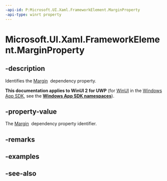 ```yaml
---
-api-id: P:Microsoft.UI.Xaml.FrameworkElement.MarginProperty
-api-type: winrt property
---
```


<!-- Property syntax
public Windows.UI.Xaml.DependencyProperty MarginProperty { get; }
-->

# Microsoft.UI.Xaml.FrameworkElement.MarginProperty

## -description
Identifies the [Margin](frameworkelement_margin.md)  dependency property.

**This documentation applies to WinUI 2 for UWP** (for [WinUI](/windows/apps/winui/winui3/) in the [Windows App SDK](/windows/apps/windows-app-sdk/), see the **[Windows App SDK namespaces](/windows/windows-app-sdk/api/winrt/)**).

## -property-value
The [Margin](frameworkelement_margin.md)  dependency property identifier.

## -remarks

## -examples

## -see-also
